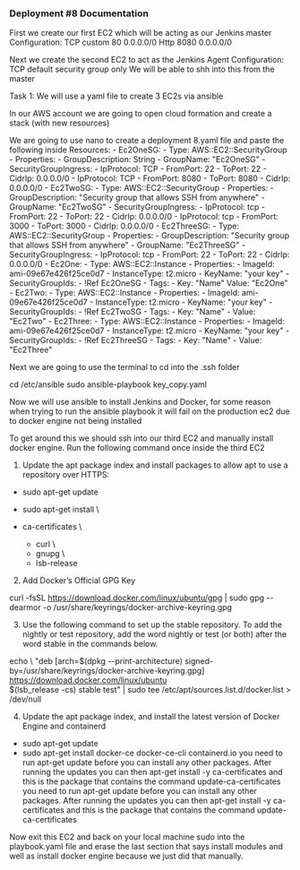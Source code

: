 ### Deployment #8 Documentation

First we create our first EC2 which will be acting as our Jenkins master 
Configuration:
TCP custom 80 0.0.0.0/0
Http 8080 0.0.0.0/0

Next we create the second EC2 to act as the Jenkins Agent
Configuration:
TCP default security group only
We will be able to shh into this from the master

Task 1: 
We will use a yaml file to create 3 EC2s via ansible

In our AWS account we are going to open cloud formation and create a stack (with new resources)

We are going to use nano to create a deployment 8.yaml file and paste the following inside
Resources:
	 -  Ec2OneSG:
	   -  Type: AWS::EC2::SecurityGroup
	   -  Properties:
	    -   GroupDescription: String
	     -  GroupName: "Ec2OneSG"
	     -  SecurityGroupIngress:
	        -  IpProtocol: TCP
	         -  FromPort: 22
	         -  ToPort: 22
	         -  CidrIp: 0.0.0.0/0
	        -  IpProtocol: TCP
	         -  FromPort: 8080
	         -  ToPort: 8080
	         -  CidrIp: 0.0.0.0/0
	 -  Ec2TwoSG:
	   - Type: AWS::EC2::SecurityGroup
	   -  Properties:
	    -   GroupDescription: "Security group that allows SSH from anywhere"
	      -  GroupName: "Ec2TwoSG"
	     -  SecurityGroupIngress:
	        -  IpProtocol: tcp
	        -   FromPort: 22
	        -   ToPort: 22
	        -  CidrIp: 0.0.0.0/0
	        -  IpProtocol: tcp
	        -   FromPort: 3000
	        -   ToPort: 3000
	        -   CidrIp: 0.0.0.0/0
	 -  Ec2ThreeSG:
	  -   Type: AWS::EC2::SecurityGroup
	  -   Properties:
	   -    GroupDescription: "Security group that allows SSH from anywhere"
	    -   GroupName: "Ec2ThreeSG"
	   -    SecurityGroupIngress:
	        -  IpProtocol: tcp
	        -  FromPort: 22
	       -   ToPort: 22
	       -    CidrIp: 0.0.0.0/0
	 -  Ec2One:
	   -  Type: AWS::EC2::Instance
	  -   Properties:
	   -    ImageId: ami-09e67e426f25ce0d7
	  -     InstanceType: t2.micro
	   -    KeyName: "your key"
	   -    SecurityGroupIds:
	        -  !Ref Ec2OneSG
	     -  Tags:
	        -  Key: "Name"
	           Value: "Ec2One"
	 - Ec2Two:
	  -   Type: AWS::EC2::Instance
	  -   Properties:
	   -    ImageId: ami-09e67e426f25ce0d7
	   -    InstanceType: t2.micro
	   -    KeyName: "your key"
	   -    SecurityGroupIds:
	        -  !Ref Ec2TwoSG
	    -  Tags:
	        -  Key: "Name"
	         -  Value: "Ec2Two"
	 - Ec2Three:
	  -   Type: AWS::EC2::Instance
	   -  Properties:
	    -   ImageId: ami-09e67e426f25ce0d7
	    -   InstanceType: t2.micro
	    -   KeyName: "your key"
	    -   SecurityGroupIds:
	        -  !Ref Ec2ThreeSG
	    -   Tags:
	        -  Key: "Name"
	       -    Value: "Ec2Three"


Next we are going to use the terminal to cd into the .ssh folder

cd /etc/ansible
sudo ansible-playbook key_copy.yaml

Now we will use ansible to install Jenkins and Docker, for some reason when trying to run the ansible playbook it will fail on the production ec2 due to docker engine not being installed

To get around this we should ssh into our third EC2 and manually install docker engine.
Run the following command once inside the third EC2

1.	Update the apt package index and install packages to allow apt to use a repository over HTTPS:

- sudo apt-get update

- sudo apt-get install \
- ca-certificates \
   - curl \
   - gnupg \
   - lsb-release

2.	Add Docker’s Official GPG Key

curl -fsSL https://download.docker.com/linux/ubuntu/gpg | sudo gpg --dearmor -o /usr/share/keyrings/docker-archive-keyring.gpg

3.	Use the following command to set up the stable repository. To add the nightly or test repository, add the word nightly or test (or both) after the word stable in the commands below. 

echo \  "deb [arch=$(dpkg --print-architecture) signed-by=/usr/share/keyrings/docker-archive-keyring.gpg] https://download.docker.com/linux/ubuntu \
  $(lsb_release -cs) stable test" | sudo tee /etc/apt/sources.list.d/docker.list > /dev/null

4.	Update the apt package index, and install the latest version of Docker Engine and containerd

-  sudo apt-get update
-  sudo apt-get install docker-ce docker-ce-cli containerd.io
you need to run apt-get update before you can install any other packages. After running the updates you can then apt-get install -y ca-certificates and this is the package that contains the command update-ca-certificates
you need to run apt-get update before you can install any other packages. After running the updates you can then apt-get install -y ca-certificates and this is the package that contains the command update-ca-certificates



Now exit this EC2 and back on your local machine sudo into the playbook.yaml file and erase the last section that says install modules and well as install docker engine because we just did that manually.



